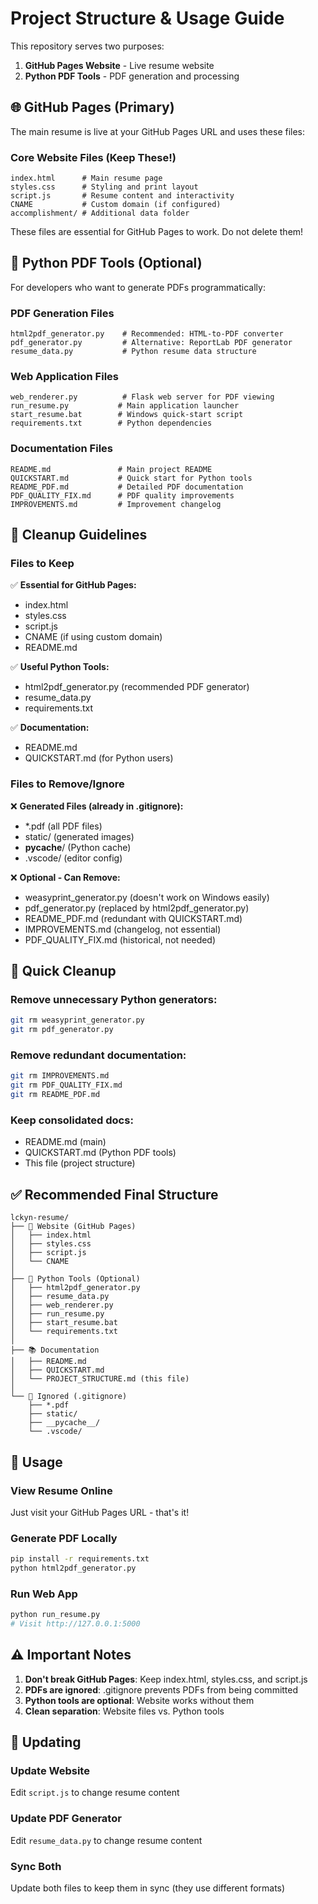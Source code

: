 # Project Structure & Usage Guide

This repository serves two purposes:
1. **GitHub Pages Website** - Live resume website
2. **Python PDF Tools** - PDF generation and processing

## 🌐 GitHub Pages (Primary)

The main resume is live at your GitHub Pages URL and uses these files:

### Core Website Files (Keep These!)
```
index.html      # Main resume page
styles.css      # Styling and print layout
script.js       # Resume content and interactivity
CNAME           # Custom domain (if configured)
accomplishment/ # Additional data folder
```

These files are essential for GitHub Pages to work. Do not delete them!

## 🐍 Python PDF Tools (Optional)

For developers who want to generate PDFs programmatically:

### PDF Generation Files
```
html2pdf_generator.py    # Recommended: HTML-to-PDF converter
pdf_generator.py         # Alternative: ReportLab PDF generator
resume_data.py           # Python resume data structure
```

### Web Application Files
```
web_renderer.py          # Flask web server for PDF viewing
run_resume.py           # Main application launcher
start_resume.bat        # Windows quick-start script
requirements.txt        # Python dependencies
```

### Documentation Files
```
README.md               # Main project README
QUICKSTART.md           # Quick start for Python tools
README_PDF.md           # Detailed PDF documentation
PDF_QUALITY_FIX.md      # PDF quality improvements
IMPROVEMENTS.md         # Improvement changelog
```

## 🧹 Cleanup Guidelines

### Files to Keep
✅ **Essential for GitHub Pages:**
- index.html
- styles.css
- script.js
- CNAME (if using custom domain)
- README.md

✅ **Useful Python Tools:**
- html2pdf_generator.py (recommended PDF generator)
- resume_data.py
- requirements.txt

✅ **Documentation:**
- README.md
- QUICKSTART.md (for Python users)

### Files to Remove/Ignore
❌ **Generated Files (already in .gitignore):**
- *.pdf (all PDF files)
- static/ (generated images)
- __pycache__/ (Python cache)
- .vscode/ (editor config)

❌ **Optional - Can Remove:**
- weasyprint_generator.py (doesn't work on Windows easily)
- pdf_generator.py (replaced by html2pdf_generator.py)
- README_PDF.md (redundant with QUICKSTART.md)
- IMPROVEMENTS.md (changelog, not essential)
- PDF_QUALITY_FIX.md (historical, not needed)

## 🔧 Quick Cleanup

### Remove unnecessary Python generators:
```bash
git rm weasyprint_generator.py
git rm pdf_generator.py
```

### Remove redundant documentation:
```bash
git rm IMPROVEMENTS.md
git rm PDF_QUALITY_FIX.md
git rm README_PDF.md
```

### Keep consolidated docs:
- README.md (main)
- QUICKSTART.md (Python PDF tools)
- This file (project structure)

## ✅ Recommended Final Structure

```
lckyn-resume/
├── 📄 Website (GitHub Pages)
│   ├── index.html
│   ├── styles.css
│   ├── script.js
│   └── CNAME
│
├── 🐍 Python Tools (Optional)
│   ├── html2pdf_generator.py
│   ├── resume_data.py
│   ├── web_renderer.py
│   ├── run_resume.py
│   ├── start_resume.bat
│   └── requirements.txt
│
├── 📚 Documentation
│   ├── README.md
│   ├── QUICKSTART.md
│   └── PROJECT_STRUCTURE.md (this file)
│
└── 🚫 Ignored (.gitignore)
    ├── *.pdf
    ├── static/
    ├── __pycache__/
    └── .vscode/
```

## 🎯 Usage

### View Resume Online
Just visit your GitHub Pages URL - that's it!

### Generate PDF Locally
```bash
pip install -r requirements.txt
python html2pdf_generator.py
```

### Run Web App
```bash
python run_resume.py
# Visit http://127.0.0.1:5000
```

## ⚠️ Important Notes

1. **Don't break GitHub Pages**: Keep index.html, styles.css, and script.js
2. **PDFs are ignored**: .gitignore prevents PDFs from being committed
3. **Python tools are optional**: Website works without them
4. **Clean separation**: Website files vs. Python tools

## 🔄 Updating

### Update Website
Edit `script.js` to change resume content

### Update PDF Generator
Edit `resume_data.py` to change resume content

### Sync Both
Update both files to keep them in sync (they use different formats)